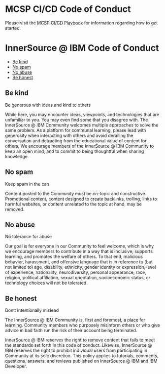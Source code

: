 # MCSP CI/CD Code of Conduct
Please visit the [MCSP CI/CD Playbook](https://pages.github.ibm.com/ibm-saas-platform/CICD-Playbook/contributing/SocialContract) for information regarding how to get started.


# InnerSource @ IBM Code of Conduct
- [Be kind](./CODE_OF_CONDUCT.md#be-kind)
- [No spam](./CODE_OF_CONDUCT.md#no-spam)
- [No abuse](./CODE_OF_CONDUCT.md#no-abuse) 
- [Be honest](./CODE_OF_CONDUCT.md#be-honest)


## Be kind
Be generous with ideas and kind to others

While here, you may encounter ideas, viewpoints, and technologies that are unfamiliar to you. You may even find some that you disagree with. The InnerSource  @ IBM Community welcomes multiple approaches to solve the same problem. As a platform for communal learning, please lead with generosity when interacting with others and avoid derailing the conversation and detracting from the educational value of content for others. We encourage members of the InnerSource @ IBM Community to keep an open mind, and to commit to being thoughtful when sharing knowledge.


## No spam
Keep spam in the can

Content posted to the Community must be on-topic and constructive. Promotional content, content designed to create backlinks, trolling, links to harmful websites, or content unrelated to the topic at hand, may be removed.


## No abuse
No tolerance for abuse

Our goal is for everyone in our Community to feel welcome, which is why we encourage members to contribute in a way that is inclusive, supports learning, and promotes the welfare of others. To that end, malicious behavior, harassment, and offensive language that is in reference to (but not limited to) age, disability, ethnicity, gender identity or expression, level of experience, nationality, neurodiversity, personal appearance, race, religion, political affiliation, sexual orientation, socioeconomic status, or technology choices will not be tolerated.


## Be honest
Don’t intentionally mislead

The InnerSource @ IBM Community is, first and foremost, a place for learning. Community members who purposely misinform others or who give advice in bad faith run the risk of their account being terminated.

InnerSource @ IBM reserves the right to remove content that fails to meet the standards set forth in this code of conduct. Likewise, InnerSource @ IBM reserves the right to prohibit individual users from participating in Community at its sole discretion. This policy applies to tutorials, comments, questions, answers, and reviews published on InnerSource @ IBM and IBM Developer. 
